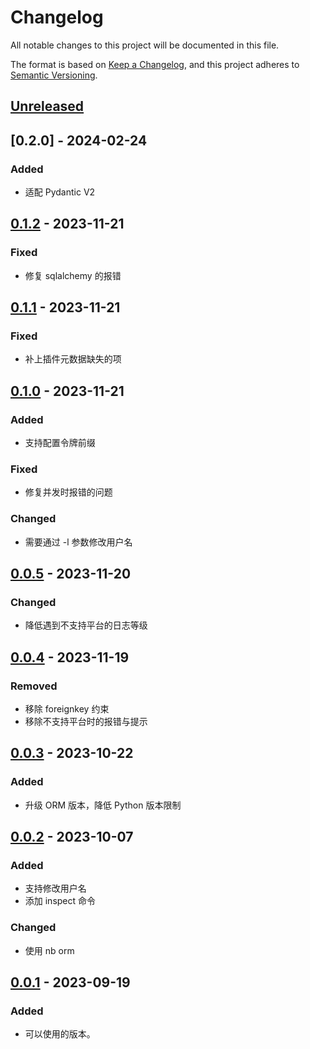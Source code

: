# Changelog

All notable changes to this project will be documented in this file.

The format is based on [Keep a Changelog](https://keepachangelog.com/zh-CN/1.0.0/),
and this project adheres to [Semantic Versioning](https://semver.org/lang/zh-CN/spec/v2.0.0.html).

## [Unreleased]

## [0.2.0] - 2024-02-24

### Added

- 适配 Pydantic V2

## [0.1.2] - 2023-11-21

### Fixed

- 修复 sqlalchemy 的报错

## [0.1.1] - 2023-11-21

### Fixed

- 补上插件元数据缺失的项

## [0.1.0] - 2023-11-21

### Added

- 支持配置令牌前缀

### Fixed

- 修复并发时报错的问题

### Changed

- 需要通过 -l 参数修改用户名

## [0.0.5] - 2023-11-20

### Changed

- 降低遇到不支持平台的日志等级

## [0.0.4] - 2023-11-19

### Removed

- 移除 foreignkey 约束
- 移除不支持平台时的报错与提示

## [0.0.3] - 2023-10-22

### Added

- 升级 ORM 版本，降低 Python 版本限制

## [0.0.2] - 2023-10-07

### Added

- 支持修改用户名
- 添加 inspect 命令

### Changed

- 使用 nb orm

## [0.0.1] - 2023-09-19

### Added

- 可以使用的版本。

[unreleased]: https://github.com/he0119/nonebot-plugin-user/compare/v0.1.2...HEAD
[0.1.2]: https://github.com/he0119/nonebot-plugin-user/compare/v0.1.1...v0.1.2
[0.1.1]: https://github.com/he0119/nonebot-plugin-user/compare/v0.1.0...v0.1.1
[0.1.0]: https://github.com/he0119/nonebot-plugin-user/compare/v0.0.5...v0.1.0
[0.0.5]: https://github.com/he0119/nonebot-plugin-user/compare/v0.0.4...v0.0.5
[0.0.4]: https://github.com/he0119/nonebot-plugin-user/compare/v0.0.3...v0.0.4
[0.0.3]: https://github.com/he0119/nonebot-plugin-user/compare/v0.0.2...v0.0.3
[0.0.2]: https://github.com/he0119/nonebot-plugin-user/compare/v0.0.1...v0.0.2
[0.0.1]: https://github.com/he0119/nonebot-plugin-user/releases/tag/v0.0.1

